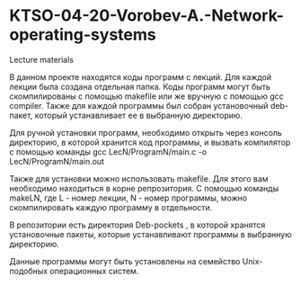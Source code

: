 # KTSO-04-20-Vorobev-A.-Network-operating-systems
Lecture materials

В данном проекте находятся коды программ с лекций. Для каждой лекции была создана отдельная папка. Коды программ могут быть скомпилированы с помощью makefile или же вручную с помощью gcc compiler. Также для каждой программы был собран установочный deb-пакет, который устанавливает ее в выбранную директорию.

Для ручной установки программ, необходимо открыть через консоль директорию, в которой хранится код программы, и вызвать компилятор с помощью команды gcc LecN/ProgramN/main.c -o LecN/ProgramN/main.out

Также для установки можно использовать makefile. Для этого вам необходимо находиться в корне репрозитория. С помощью команды makeLN, где L - номер лекции, N - номер программы, можно скомпилировать каждую программу в отдельности.

В репозитории есть директория Deb-pockets , в которой хранятся установочные пакеты, которые устанавливают программы в выбранную директорию.

Данные программы могут быть установлены на семейство Unix-подобных операционных систем.
